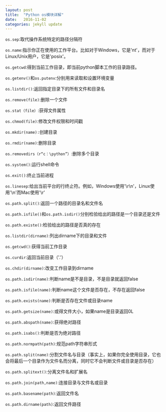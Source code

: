 ```yaml
---
layout: post
title:  "Python os模块详解"
date:   2016-11-02
categories: jekyll update
---
```


`os.sep`:取代操作系统特定的路径分隔符

`os.name`:指示你正在使用的工作平台。比如对于Windows，它是'nt'，而对于Linux/Unix用户，它是'posix'。

`os.getcwd`:得到当前工作目录，即当前python脚本工作的目录路径。

`os.getenv()`和`os.putenv`:分别用来读取和设置环境变量

`os.listdir()`:返回指定目录下的所有文件和目录名

`os.remove(file)`:删除一个文件

`os.stat（file）`:获得文件属性

`os.chmod(file)`:修改文件权限和时间戳

`os.mkdir(name):`创建目录

`os.rmdir(name)`:删除目录

`os.removedirs（r“c：\python”）`:删除多个目录

`os.system()`:运行shell命令

`os.exit()`:终止当前进程

`os.linesep`:给出当前平台的行终止符。例如，Windows使用'\r\n'，Linux使用'\n'而Mac使用'\r'

`os.path.split()`:返回一个路径的目录名和文件名

`os.path.isfile()`和`os.path.isdir()`分别检验给出的路径是一个目录还是文件

`os.path.existe()`:检验给出的路径是否真的存在

`os.listdir(dirname)`:列出dirname下的目录和文件

`os.getcwd()`:获得当前工作目录

`os.curdir`:返回当前目录（'.'）

`os.chdir(dirname)`:改变工作目录到dirname

`os.path.isdir(name)`:判断name是不是目录，不是目录就返回false

`os.path.isfile(name)`:判断name这个文件是否存在，不存在返回false

`os.path.exists(name)`:判断是否存在文件或目录name

`os.path.getsize(name)`:或得文件大小，如果name是目录返回0L

`os.path.abspath(name)`:获得绝对路径

`os.path.isabs()`:判断是否为绝对路径

`os.path.normpath(path)`:规范path字符串形式

`os.path.split(name)`:分割文件名与目录（事实上，如果你完全使用目录，它也会将最后一个目录作为文件名而分离，同时它不会判断文件或目录是否存在）

`os.path.splitext()`:分离文件名和扩展名

`os.path.join(path,name)`:连接目录与文件名或目录

`os.path.basename(path)`:返回文件名

`os.path.dirname(path)`:返回文件路径